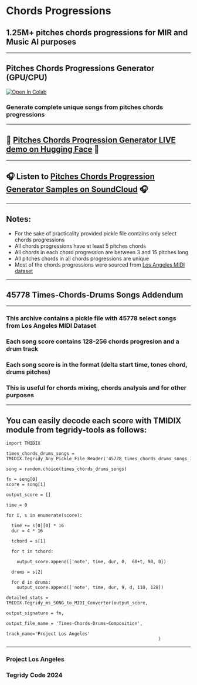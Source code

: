 # Chords Progressions
## 1.25M+ pitches chords progressions for MIR and Music AI purposes

***

## Pitches Chords Progressions Generator (GPU/CPU)

[![Open In Colab][colab-badge]][colab-notebook1]

[colab-notebook1]: <https://colab.research.google.com/github/asigalov61/Tegridy-MIDI-Dataset/blob/master/Chords-Progressions/Pitches_Chords_Progressions_Generator.ipynb>
[colab-badge]: <https://colab.research.google.com/assets/colab-badge.svg>

### Generate complete unique songs from pitches chords progressions

***

## 🤗 [Pitches Chords Progression Generator LIVE demo on Hugging Face](https://huggingface.co/spaces/asigalov61/Chords-Progressions-Generator) 🤗

***

## 🎧 Listen to [Pitches Chords Progression Generator Samples on SoundCloud](https://soundcloud.com/aleksandr-sigalov-61/sets/pitches-chords-progressions) 🎧

***

## Notes:

* For the sake of practicality provided pickle file contains only select chords progressions
* All chords progressions have at least 5 pitches chords
* All chords in each chord progression are between 3 and 15 pitches long
* All pitches chords in all chords progressions are unique
* Most of the chords progressions were sourced from [Los Angeles MIDI dataset](https://github.com/asigalov61/Los-Angeles-MIDI-Dataset)

***

## 45778 Times-Chords-Drums Songs Addendum

***

### This archive contains a pickle file with 45778 select songs from Los Angeles MIDI Dataset
### Each song score contains 128-256 chords progresion and a drum track
### Each song score is in the format (delta start time, tones chord, drums pitches)
### This is useful for chords mixing, chords analysis and for other purposes

***

## You can easily decode each score with TMIDIX module from tegridy-tools as follows:

```
import TMIDIX

times_chords_drums_songs = TMIDIX.Tegridy_Any_Pickle_File_Reader('45778_times_chords_drums_songs_128_256')

song = random.choice(times_chords_drums_songs)

fn = song[0]
score = song[1]

output_score = []

time = 0

for i, s in enumerate(score):

  time += s[0][0] * 16
  dur = 4 * 16

  tchord = s[1]

  for t in tchord:

    output_score.append(['note', time, dur, 0,  60+t, 90, 0])

  drums = s[2]

  for d in drums:
    output_score.append(['note', time, dur, 9, d, 110, 128])

detailed_stats = TMIDIX.Tegridy_ms_SONG_to_MIDI_Converter(output_score,
                                                          output_signature = fn,
                                                          output_file_name = 'Times-Chords-Drums-Composition',
                                                          track_name='Project Los Angeles'
                                                          )
```

***

### Project Los Angeles
### Tegridy Code 2024
